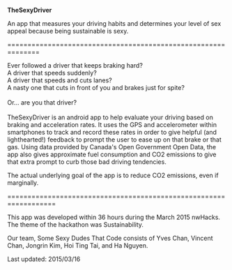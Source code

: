 **TheSexyDriver**

An app that measures your driving habits and determines your level of sex appeal because being sustainable is sexy.

==============================================================

Ever followed a driver that keeps braking hard? <br>
A driver that speeds suddenly? <br>
A driver that speeds and cuts lanes?<br>
A nasty one that cuts in front of you and brakes just for spite?<br>
<br>
Or... are you that driver?
<br>
<br>
TheSexyDriver is an android app to help evaluate your driving based on braking and acceleration rates. It uses the GPS and accelerometer within smartphones to track and record these rates in order to give helpful (and lighthearted!) feedback to prompt the user to ease up on that brake or that gas. Using data provided by Canada's Open Government Open Data, the app also gives approximate fuel consumption and CO2 emissions to give that extra prompt to curb those bad driving tendencies.

The actual underlying goal of the app is to reduce CO2 emissions, even if marginally. 

==================================================================

This app was developed within 36 hours during the March 2015 nwHacks. The theme of the hackathon was Sustainability.

Our team, Some Sexy Dudes That Code consists of Yves Chan, Vincent Chan, Jongrin Kim, Hoi Ting Tai, and Ha Nguyen.


Last updated: 2015/03/16
